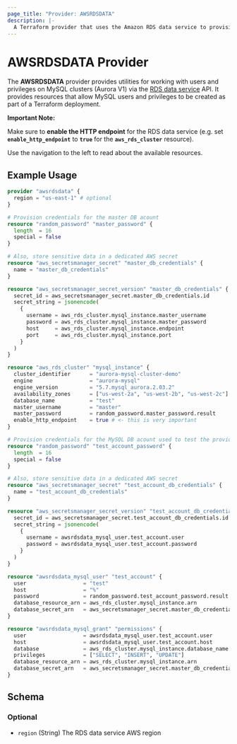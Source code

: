 ```yaml
---
page_title: "Provider: AWSRDSDATA"
description: |-
  A Terraform provider that uses the Amazon RDS data service to provision SQL users and grant privileges (only MySQL is supported for now).
---
```


# AWSRDSDATA Provider

The **AWSRDSDATA** provider provides utilities for working with users and privileges on MySQL clusters (Aurora V1) 
via the [RDS data service](https://docs.aws.amazon.com/AmazonRDS/latest/AuroraUserGuide/data-api.html) API.
It provides resources that allow MySQL users and privileges to be created as part of a Terraform deployment.

**Important Note:**

Make sure to **enable the HTTP endpoint** for the RDS data service (e.g. set **`enable_http_endpoint`** to **`true`** for the **`aws_rds_cluster`** resource).

Use the navigation to the left to read about the available resources.

## Example Usage

```terraform
provider "awsrdsdata" {
  region = "us-east-1" # optional
}

# Provision credentials for the master DB acount
resource "random_password" "master_password" {
  length  = 16
  special = false
}

# Also, store sensitive data in a dedicated AWS secret
resource "aws_secretsmanager_secret" "master_db_credentials" {
  name = "master_db_credentials"
}

resource "aws_secretsmanager_secret_version" "master_db_credentials" {
  secret_id = aws_secretsmanager_secret.master_db_credentials.id
  secret_string = jsonencode(
    {
      username = aws_rds_cluster.mysql_instance.master_username
      password = aws_rds_cluster.mysql_instance.master_password
      host     = aws_rds_cluster.mysql_instance.endpoint
      port     = aws_rds_cluster.mysql_instance.port
    }
  )
}

resource "aws_rds_cluster" "mysql_instance" {
  cluster_identifier      = "aurora-mysql-cluster-demo"
  engine                  = "aurora-mysql"
  engine_version          = "5.7.mysql_aurora.2.03.2"
  availability_zones      = ["us-west-2a", "us-west-2b", "us-west-2c"]
  database_name           = "test"
  master_username         = "master"
  master_password         = random_password.master_password.result
  enable_http_endpoint    = true # <- this is very important
}

# Provision credentials for the MySQL DB acount used to test the provider
resource "random_password" "test_account_password" {
  length  = 16
  special = false
}

# Also, store sensitive data in a dedicated AWS secret
resource "aws_secretsmanager_secret" "test_account_db_credentials" {
  name = "test_account_db_credentials"
}

resource "aws_secretsmanager_secret_version" "test_account_db_credentials" {
  secret_id = aws_secretsmanager_secret.test_account_db_credentials.id
  secret_string = jsonencode(
    {
      username = awsrdsdata_mysql_user.test_account.user
      password = awsrdsdata_mysql_user.test_account.password
    }
  )
}

resource "awsrdsdata_mysql_user" "test_account" {
  user                  = "test"
  host                  = "%"
  password              = random_password.test_account_password.result
  database_resource_arn = aws_rds_cluster.mysql_instance.arn
  database_secret_arn   = aws_secretsmanager_secret.master_db_credentials.arn
}

resource "awsrdsdata_mysql_grant" "permissions" {
  user                  = awsrdsdata_mysql_user.test_account.user
  host                  = awsrdsdata_mysql_user.test_account.host
  database              = aws_rds_cluster.mysql_instance.database_name
  privileges            = ["SELECT", "INSERT", "UPDATE"]
  database_resource_arn = aws_rds_cluster.mysql_instance.arn
  database_secret_arn   = aws_secretsmanager_secret.master_db_credentials.arn
}
```

<!-- schema generated by tfplugindocs -->
## Schema

### Optional

- `region` (String) The RDS data service AWS region
